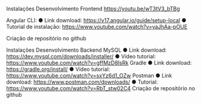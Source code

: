 Instalações Desenvolvimento Frontend <https://youtu.be/wT3tV3_bTBg>

Angular CLI:
    ● Link download: https://v17.angular.io/guide/setup-local
    ● Tutorial de instalação: https://www.youtube.com/watch?v=yaJhAa-pOUE

Criação de repositório no github


Instalações Desenvolvimento Backend
MySQL
● Link download: https://dev.mysql.com/downloads/installer/
● Vídeo tutorial: https://www.youtube.com/watch?v=gffMzD8IsRk
Gradle
● Link download: https://gradle.org/install/
● Vídeo tutorial: https://www.youtube.com/watch?v=sxYz6d1_OZw
Postman
● Link download: https://www.postman.com/downloads/
● Tutorial: https://www.youtube.com/watch?v=RbT_stw02C4
Criação de repositório no github